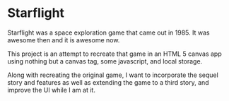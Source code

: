 # Starflight
Starflight was a space exploration game that came out in 1985. It was awesome then and it is awesome now.

This project is an attempt to recreate that game in an HTML 5 canvas app using nothing but a canvas tag, some javascript, and local storage.

Along with recreating the original game, I want to incorporate the sequel story and features as well as extending the game to a third story, and improve the UI while I am at it.
